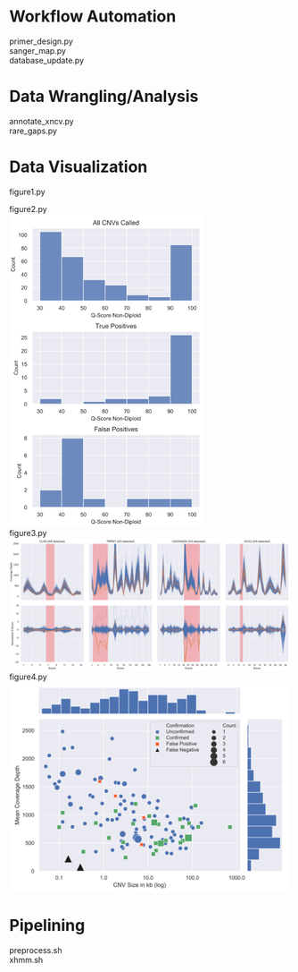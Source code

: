 # Workflow Automation
primer_design.py  
sanger_map.py  
database_update.py  

# Data Wrangling/Analysis
annotate_xncv.py  
rare_gaps.py  

# Data Visualization
figure1.py  

figure2.py  
<img src=/figure2.svg width="350">  
figure3.py  
<img src=/figure3.svg width="1100">  
figure4.py  
<img src=/figure4.svg width="550">

# Pipelining
preprocess.sh  
xhmm.sh  
